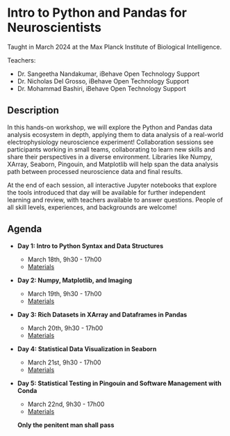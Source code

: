 
# Intro to Python and Pandas for Neuroscientists

Taught in March 2024 at the Max Planck Institute of Biological Intelligence.

Teachers:
  - Dr. Sangeetha Nandakumar, iBehave Open Technology Support
  - Dr. Nicholas Del Grosso, iBehave Open Technology Support
  - Dr. Mohammad Bashiri, iBehave Open Technology Support

## Description

In this hands-on workshop, we will explore the Python and Pandas data analysis ecosystem in depth, applying them to data analysis of a real-world electrophysiology neuroscience experiment! Collaboration sessions see participants working in small teams, collaborating to learn new skills and share their perspectives in a diverse environment.  Libraries like Numpy, XArray, Seaborn, Pingouin, and Matplotlib will help span the data analysis path between processed neuroscience data and final results.

At the end of each session, all interactive Jupyter notebooks that explore the tools introduced that day will be available for further independent learning and review, with teachers available to answer questions. People of all skill levels, experiences, and backgrounds are welcome!

## Agenda

- **Day 1: Intro to Python Syntax and Data Structures**
    - March 18th, 9h30 - 17h00
    - [Materials](./day1)
- **Day 2: Numpy, Matplotlib, and Imaging**
    - March 19th, 9h30 - 17h00
    - [Materials](./day2)
- **Day 3: Rich Datasets in XArray and Dataframes in Pandas**
    - March 20th, 9h30 - 17h00
    - [Materials](./day3)
- **Day 4: Statistical Data Visualization in Seaborn**
    - March 21st, 9h30 - 17h00
    - [Materials](./day4)
- **Day 5: Statistical Testing in Pingouin and Software Management with Conda**
    - March 22nd, 9h30 - 17h00
    - [Materials](./day5)

    **Only the penitent man shall pass**